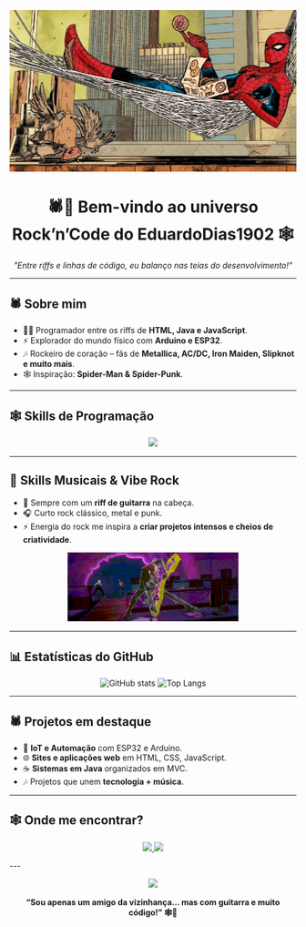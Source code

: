 <!-- Banner Spider-Punk -->
<p align="center">
  <img src="cec2859ce4acb3d5234ad69c1a4e67e1.jpg" width="600"/>
</p>


<h1 align="center">🕷️🎸 Bem-vindo ao universo Rock’n’Code do <b>EduardoDias1902</b> 🕸️</h1>

<p align="center">
  <i>"Entre riffs e linhas de código, eu balanço nas teias do desenvolvimento!"</i>
</p>

---

## 🕷️ Sobre mim
- 👨‍💻 Programador entre os riffs de **HTML, Java e JavaScript**.  
- ⚡ Explorador do mundo físico com **Arduino e ESP32**.  
- 🎶 Rockeiro de coração – fãs de **Metallica, AC/DC, Iron Maiden, Slipknot e muito mais**.  
- 🕸️ Inspiração: **Spider-Man & Spider-Punk**.  

---

## 🕸️ Skills de Programação

<p align="center">
  <img src="https://skillicons.dev/icons?i=html,css,js,java,arduino,mysql,git,github,python,c,cpp,nodejs,vscode,linux" />
</p>

---

## 🤘 Skills Musicais & Vibe Rock
- 🎸 Sempre com um **riff de guitarra** na cabeça.  
- 🎧 Curto rock clássico, metal e punk.  
- ⚡ Energia do rock me inspira a **criar projetos intensos e cheios de criatividade**.  

<p align="center">
  <img src="gifs/punk.gif" width="300"/>
</p>

---

## 📊 Estatísticas do GitHub

<p align="center">
  <img src="https://github-readme-stats.vercel.app/api?username=EduardoDias1902&show_icons=true&theme=tokyonight&hide_border=true&icon_color=E23636" alt="GitHub stats" height="180"/>
  <img src="https://github-readme-stats.vercel.app/api/top-langs/?username=EduardoDias1902&layout=compact&theme=tokyonight&hide_border=true" alt="Top Langs" height="180"/>
</p>

---

## 🕷️ Projetos em destaque
- 🔌 **IoT e Automação** com ESP32 e Arduino.  
- 🌐 **Sites e aplicações web** em HTML, CSS, JavaScript.  
- ☕ **Sistemas em Java** organizados em MVC.  
- 🎶 Projetos que unem **tecnologia + música**.  

---

## 🕸️ Onde me encontrar?
<p align="center">
  <a href="https://github.com/EduardoDias1902">
    <img src="https://img.shields.io/badge/GitHub-EduardoDias1902-181717?style=for-the-badge&logo=github" />
  </a>
  <a href="mailto:seuemail@gmail.com">
    <img src="https://img.shields.io/badge/Email-Contato-red?style=for-the-badge&logo=gmail" />
  </a>
</p>
---

<!-- Gif final Spider-Punk -->
<p align="center">
  <img src="gifs/scarlet.gif" width="350"/>
</p>

<p align="center">
  <b>“Sou apenas um amigo da vizinhança... mas com guitarra e muito código!” 🕸️🎸</b>
</p>
